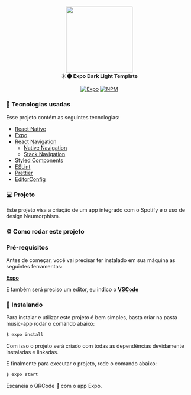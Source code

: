 <h4 align="center">
  <img src=".github/01.gif" width="180px" /></br>
 <b>☀🌑 Expo Dark Light Template</b>
</h4>
<p align="center">
    <a href="https://www.npmjs.com/package/react-native-template-expo-darknlight">
    <img alt="Expo" src="https://img.shields.io/npm/v/expo.svg?label=Expo&style=flat-square"></a>
    <a href="https://www.npmjs.com/package/react-native-template-expo-darknlight">
    <img alt="NPM" src="https://img.shields.io/npm/v/react-native-template-expo-darknlight.svg?label=Expo%20Dark%20n%20Light&style=flat-square"></a>
<br>

### :rocket: Tecnologias usadas
Esse projeto contém as seguintes tecnologias:
- [React Native](https://reactnative.dev/)
- [Expo](https://expo.io/)
- [React Navigation](https://reactnavigation.org/)
  - [Native Navigation](https://reactnavigation.org/)
  - [Stack Navigation](https://reactnavigation.org/)
- [Styled Components](https://styled-components.com/)
- [ESLint](https://eslint.org/)
- [Prettier](https://prettier.io/)
- [EditorConfig](https://editorconfig.org/)

### 💻 Projeto

Este projeto visa a criação de um app integrado com o Spotify e o uso de design Neumorphism.

### ⚙ Como rodar este projeto

### Pré-requisitos

Antes de começar, você vai precisar ter instalado em sua máquina as seguintes ferramentas:

**[Expo](https://expo.io)**

E também será preciso um editor, eu indico o **[VSCode](https://code.visualstudio.com/)**

### 🧭 Instalando

Para instalar e utilizar este projeto é bem simples, basta criar na pasta music-app rodar o comando abaixo:

```bash
$ expo install
```

Com isso o projeto será criado com todas as dependências devidamente instaladas e linkadas.

E finalmente para executar o projeto, rode o comando abaixo:

```bash
$ expo start
```

Escaneia o QRCode 📱 com o app Expo.

